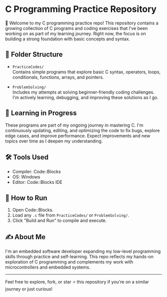 # C Programming Practice Repository

👋 Welcome to my C programming practice repo! This repository contains a growing collection of C programs and coding exercises that I’ve been working on as part of my learning journey. Right now, the focus is on building a strong foundation with basic concepts and syntax.

## 📁 Folder Structure

- `PracticeCodes/`  
  Contains simple programs that explore basic C syntax, operators, loops, conditionals, functions, arrays, and pointers.

- `ProblemSolving/`  
  Includes my attempts at solving beginner-friendly coding challenges. I'm actively learning, debugging, and improving these solutions as I go.

## 🧠 Learning in Progress

These programs are part of my ongoing journey in mastering C. I'm continuously updating, editing, and optimizing the code to fix bugs, explore edge cases, and improve performance. Expect improvements and new topics over time as I deepen my understanding.

## 🛠️ Tools Used

- Compiler: Code::Blocks
- OS: Windows
- Editor: Code::Blocks IDE

## 📌 How to Run

1. Open Code::Blocks.
2. Load any `.c` file from `PracticeCodes/` or `ProblemSolving/`.
3. Click "Build and Run" to compile and execute.

## ✍️ About Me

I'm an embedded software developer expanding my low-level programming skills through practice and self-learning. This repo reflects my hands-on exploration of C programming and complements my work with microcontrollers and embedded systems.

---

Feel free to explore, fork, or star ⭐ this repository if you're on a similar journey or just curious!
